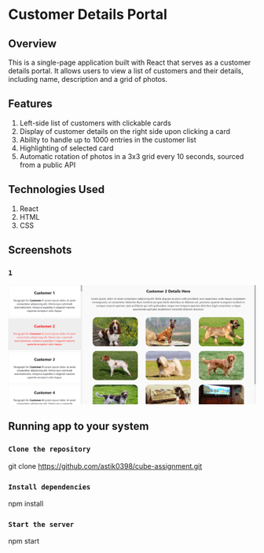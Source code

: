 # Customer Details Portal

## Overview

This is a single-page application built with React that serves as a customer details portal. It allows users to view a list of customers and their details, including name, description and a grid of photos.

## Features

1. Left-side list of customers with clickable cards
2. Display of customer details on the right side upon clicking a card
3. Ability to handle up to 1000 entries in the customer list
4. Highlighting of selected card
5. Automatic rotation of photos in a 3x3 grid every 10 seconds, sourced from a public API

## Technologies Used

1. React
2. HTML
3. CSS

## Screenshots

### `1`

![alt text](<scrnli_4_4_2024_1-42-52 PM.png>)

## Running app to your system

### `Clone the repository`

git clone https://github.com/astik0398/cube-assignment.git

### `Install dependencies`

npm install

### `Start the server`

npm start